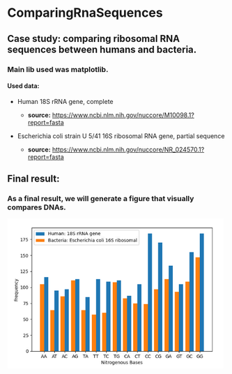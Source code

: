 # ComparingRnaSequences

## Case study: comparing ribosomal RNA sequences between humans and bacteria.

### Main lib used was **matplotlib.**

#### Used data:
  * Human 18S rRNA gene, complete
    *  **source:** https://www.ncbi.nlm.nih.gov/nuccore/M10098.1?report=fasta
  
  * Escherichia coli strain U 5/41 16S ribosomal RNA gene, partial sequence
    *  **source:** https://www.ncbi.nlm.nih.gov/nuccore/NR_024570.1?report=fasta
  
## Final result:
### As a final result, we will generate a figure that visually compares DNAs.
![alt text](https://github.com/Vitorrrocha/ComparingRnaSequences/blob/master/pic.PNG?raw=true)
